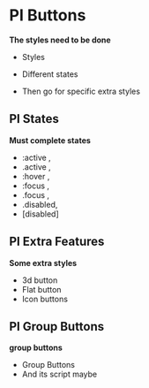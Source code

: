 # PI  Buttons

**The styles need to be done**

* Styles

* Different states

* Then go for specific extra styles

## PI States

**Must complete states**

* :active ,
* .active ,
* :hover ,
* :focus ,
* .focus ,
* .disabled,
* [disabled]

## PI Extra Features

**Some extra styles**

 * 3d button
 * Flat button
 * Icon buttons

## PI Group Buttons

**group buttons**

* Group Buttons
* And its script maybe